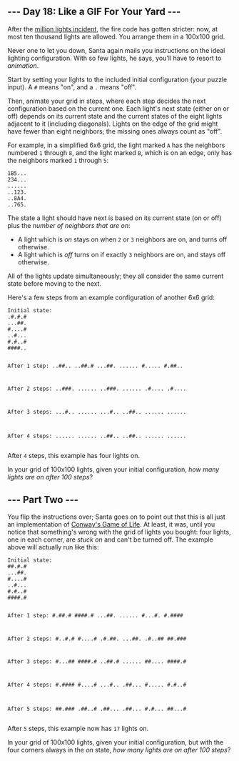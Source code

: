 <article class="day-desc"><h2>--- Day 18: Like a GIF For Your Yard ---</h2><p>After the <a href="6">million lights incident</a>, the fire code has gotten stricter: now, at most <span title="This is an outrage!  We're going to the next town hall meeting.">ten thousand lights</span> are allowed.  You arrange them in a 100x100 grid.</p>
<p>Never one to let you down, Santa again mails you instructions on the ideal lighting configuration.  With so few lights, he says, you'll have to resort to <em>animation</em>.</p>
<p>Start by setting your lights to the included initial configuration (your puzzle input).  A <code>#</code> means "on", and a <code>.</code> means "off".</p>
<p>Then, animate your grid in steps, where each step decides the next configuration based on the current one.  Each light's next state (either on or off) depends on its current state and the current states of the eight lights adjacent to it (including diagonals).  Lights on the edge of the grid might have fewer than eight neighbors; the missing ones always count as "off".</p>
<p>For example, in a simplified 6x6 grid, the light marked <code>A</code> has the neighbors numbered <code>1</code> through <code>8</code>, and the light marked <code>B</code>, which is on an edge, only has the neighbors marked <code>1</code> through <code>5</code>:</p>
<pre><code>1B5...
234...
......
..123.
..8A4.
..765.
</code></pre>
<p>The state a light should have next is based on its current state (on or off) plus the <em>number of neighbors that are on</em>:</p>
<ul>
<li>A light which is <em>on</em> stays on when <code>2</code> or <code>3</code> neighbors are on, and turns off otherwise.</li>
<li>A light which is <em>off</em> turns on if exactly <code>3</code> neighbors are on, and stays off otherwise.</li>
</ul>
<p>All of the lights update simultaneously; they all consider the same current state before moving to the next.</p>
<p>Here's a few steps from an example configuration of another 6x6 grid:</p>
<pre><code>Initial state:
.#.#.#
...##.
#....#
..#...
#.#..#
####..

After 1 step:
..##..
..##.#
...##.
......
#.....
#.##..

After 2 steps:
..###.
......
..###.
......
.#....
.#....

After 3 steps:
...#..
......
...#..
..##..
......
......

After 4 steps:
......
......
..##..
..##..
......
......
</code></pre>
<p>After <code>4</code> steps, this example has four lights on.</p>
<p>In your grid of 100x100 lights, given your initial configuration, <em>how many lights are on after 100 steps</em>?</p>
</article>
<article class="day-desc"><h2 id="part2">--- Part Two ---</h2><p>You flip the instructions over; Santa goes on to point out that this is all just an implementation of <a href="https://en.wikipedia.org/wiki/Conway's_Game_of_Life">Conway's Game of Life</a>.  At least, it was, until you notice that something's wrong with the grid of lights you bought: four lights, one in each corner, are <em>stuck on</em> and can't be turned off.  The example above will actually run like this:</p>
<pre><code>Initial state:
##.#.#
...##.
#....#
..#...
#.#..#
####.#

After 1 step:
#.##.#
####.#
...##.
......
#...#.
#.####

After 2 steps:
#..#.#
#....#
.#.##.
...##.
.#..##
##.###

After 3 steps:
#...##
####.#
..##.#
......
##....
####.#

After 4 steps:
#.####
#....#
...#..
.##...
#.....
#.#..#

After 5 steps:
##.###
.##..#
.##...
.##...
#.#...
##...#
</code></pre>
<p>After <code>5</code> steps, this example now has <code>17</code> lights on.</p>
<p>In your grid of 100x100 lights, given your initial configuration, but with the four corners always in the <em>on</em> state, <em>how many lights are on after 100 steps</em>?</p>
</article>

